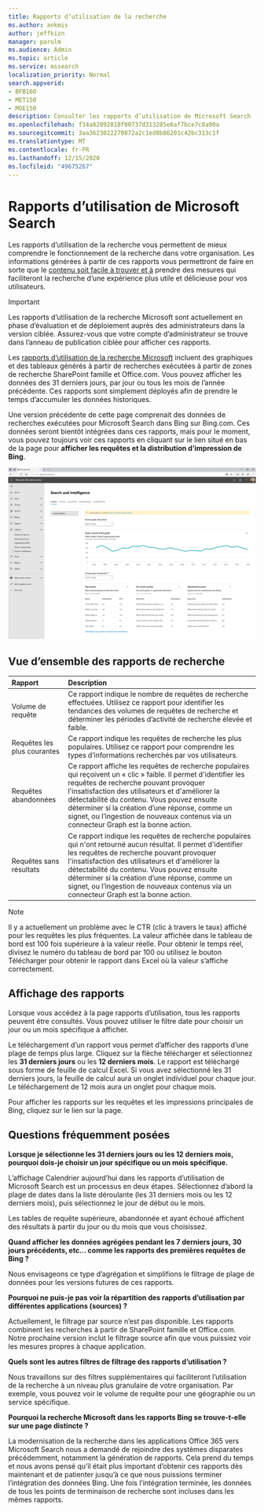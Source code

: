 ```yaml
---
title: Rapports d’utilisation de la recherche
ms.author: ankmis
author: jeffkizn
manager: parulm
ms.audience: Admin
ms.topic: article
ms.service: mssearch
localization_priority: Normal
search.appverid:
- BFB160
- MET150
- MOE150
description: Consulter les rapports d’utilisation de Microsoft Search
ms.openlocfilehash: f34a82892818f00737d313285e6af7bce7c8a90a
ms.sourcegitcommit: 3aa3623022270872a2c1ed8b86201c42bc313c1f
ms.translationtype: MT
ms.contentlocale: fr-FR
ms.lasthandoff: 12/15/2020
ms.locfileid: "49675267"
---
```

# <a name="microsoft-search-usage-reports"></a>Rapports d’utilisation de Microsoft Search

Les rapports d’utilisation de la recherche vous permettent de mieux comprendre le fonctionnement de la recherche dans votre organisation. Les informations générées à partir de ces rapports vous permettront de faire en sorte que le [contenu soit facile à trouver et à](https://docs.microsoft.com/microsoftsearch/make-content-easy-to-find) prendre des mesures qui faciliteront la recherche d’une expérience plus utile et délicieuse pour vos utilisateurs.

> [!IMPORTANT]
> Les rapports d’utilisation de la recherche Microsoft sont actuellement en phase d’évaluation et de déploiement auprès des administrateurs dans la version ciblée. Assurez-vous que votre compte d’administrateur se trouve dans l’anneau de publication ciblée pour afficher ces rapports.

Les [rapports d’utilisation de la recherche Microsoft](https://admin.microsoft.com/Adminportal/Home?#/MicrosoftSearch/insights) incluent des graphiques et des tableaux générés à partir de recherches exécutées à partir de zones de recherche SharePoint famille et Office.com. Vous pouvez afficher les données des 31 derniers jours, par jour ou tous les mois de l’année précédente. Ces rapports sont simplement déployés afin de prendre le temps d’accumuler les données historiques.

Une version précédente de cette page comprenait des données de recherches exécutées pour Microsoft Search dans Bing sur Bing.com. Ces données seront bientôt intégrées dans ces rapports, mais pour le moment, vous pouvez toujours voir ces rapports en cliquant sur le lien situé en bas de la page pour **afficher les requêtes et la distribution d’impression de Bing**.

![Tableau de bord rapports d’utilisation de la recherche](media/usage-reports/usage_reports_v2.png)

## <a name="overview-of-search-reports"></a>Vue d’ensemble des rapports de recherche

|**Rapport**|**Description**|
|:-----|:-----|
|Volume de requête|Ce rapport indique le nombre de requêtes de recherche effectuées. Utilisez ce rapport pour identifier les tendances des volumes de requêtes de recherche et déterminer les périodes d’activité de recherche élevée et faible.|
|Requêtes les plus courantes|Ce rapport indique les requêtes de recherche les plus populaires. Utilisez ce rapport pour comprendre les types d’informations recherchés par vos utilisateurs.|
|Requêtes abandonnées|Ce rapport affiche les requêtes de recherche populaires qui reçoivent un « clic » faible. Il permet d'identifier les requêtes de recherche pouvant provoquer l'insatisfaction des utilisateurs et d'améliorer la détectabilité du contenu. Vous pouvez ensuite déterminer si la création d’une réponse, comme un signet, ou l’ingestion de nouveaux contenus via un connecteur Graph est la bonne action.|
|Requêtes sans résultats|Ce rapport indique les requêtes de recherche populaires qui n'ont retourné aucun résultat. Il permet d'identifier les requêtes de recherche pouvant provoquer l'insatisfaction des utilisateurs et d'améliorer la détectabilité du contenu. Vous pouvez ensuite déterminer si la création d’une réponse, comme un signet, ou l’ingestion de nouveaux contenus via un connecteur Graph est la bonne action.|

> [!NOTE]
> Il y a actuellement un problème avec le CTR (clic à travers le taux) affiché pour les requêtes les plus fréquentes. La valeur affichée dans le tableau de bord est 100 fois supérieure à la valeur réelle. Pour obtenir le temps réel, divisez le numéro du tableau de bord par 100 ou utilisez le bouton Télécharger pour obtenir le rapport dans Excel où la valeur s’affiche correctement.

## <a name="viewing-reports"></a>Affichage des rapports

Lorsque vous accédez à la page rapports d’utilisation, tous les rapports peuvent être consultés. Vous pouvez utiliser le filtre date pour choisir un jour ou un mois spécifique à afficher.

Le téléchargement d’un rapport vous permet d’afficher des rapports d’une plage de temps plus large. Cliquez sur la flèche télécharger et sélectionnez les **31 derniers jours** ou les **12 derniers mois**. Le rapport est téléchargé sous forme de feuille de calcul Excel. Si vous avez sélectionné les 31 derniers jours, la feuille de calcul aura un onglet individuel pour chaque jour. Le téléchargement de 12 mois aura un onglet pour chaque mois.

Pour afficher les rapports sur les requêtes et les impressions principales de Bing, cliquez sur le lien sur la page.

## <a name="frequently-asked-questions"></a>Questions fréquemment posées

**Lorsque je sélectionne les 31 derniers jours ou les 12 derniers mois, pourquoi dois-je choisir un jour spécifique ou un mois spécifique.**

L’affichage Calendrier aujourd’hui dans les rapports d’utilisation de Microsoft Search est un processus en deux étapes. Sélectionnez d’abord la plage de dates dans la liste déroulante (les 31 derniers mois ou les 12 derniers mois), puis sélectionnez le jour de début ou le mois.

Les tables de requête supérieure, abandonnée et ayant échoué affichent des résultats à partir du jour ou du mois que vous choisissez.

**Quand afficher les données agrégées pendant les 7 derniers jours, 30 jours précédents, etc... comme les rapports des premières requêtes de Bing ?**

Nous envisageons ce type d’agrégation et simplifions le filtrage de plage de données pour les versions futures de ces rapports.

**Pourquoi ne puis-je pas voir la répartition des rapports d’utilisation par différentes applications (sources) ?**

Actuellement, le filtrage par source n’est pas disponible. Les rapports combinent les recherches à partir de SharePoint famille et Office.com. Notre prochaine version inclut le filtrage source afin que vous puissiez voir les mesures propres à chaque application.

**Quels sont les autres filtres de filtrage des rapports d’utilisation ?**

Nous travaillons sur des filtres supplémentaires qui faciliteront l’utilisation de la recherche à un niveau plus granulaire de votre organisation. Par exemple, vous pouvez voir le volume de requête pour une géographie ou un service spécifique.

**Pourquoi la recherche Microsoft dans les rapports Bing se trouve-t-elle sur une page distincte ?**

La modernisation de la recherche dans les applications Office 365 vers Microsoft Search nous a demandé de rejoindre des systèmes disparates précédemment, notamment la génération de rapports. Cela prend du temps et nous avons pensé qu’il était plus important d’obtenir ces rapports dès maintenant et de patienter jusqu’à ce que nous puissions terminer l’intégration des données Bing. Une fois l’intégration terminée, les données de tous les points de terminaison de recherche sont incluses dans les mêmes rapports.
